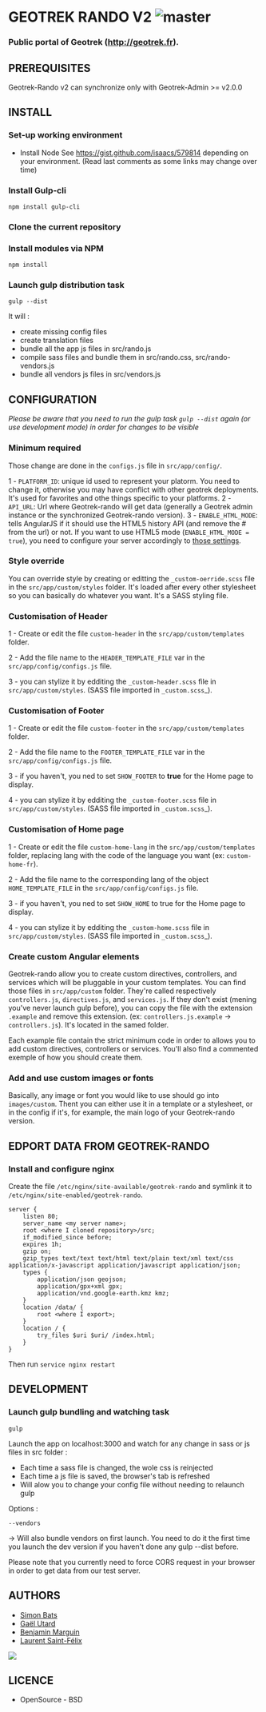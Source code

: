 # GEOTREK RANDO V2 ![master](https://img.shields.io/travis/makinacorpus/Geotrek-rando/master.svg?label=master)
### Public portal of Geotrek (http://geotrek.fr).


## PREREQUISITES

Geotrek-Rando v2 can synchronize only with Geotrek-Admin >= v2.0.0


## INSTALL

### Set-up working environment

- Install Node
See https://gist.github.com/isaacs/579814 depending on your environment.
(Read last comments as some links may change over time)

### Install Gulp-cli

```
npm install gulp-cli
```

### Clone the current repository

### Install modules via NPM

```
npm install
```

### Launch gulp distribution task

```
gulp --dist
```
It will :
* create missing config files
* create translation files
* bundle all the app js files in src/rando.js
* compile sass files and bundle them in src/rando.css, src/rando-vendors.js
* bundle all vendors js files in src/vendors.js 


## CONFIGURATION

*Please be aware that you need to run the gulp task `gulp --dist` again (or use development mode) in order for changes to be visible*

### Minimum required

Those change are done in the `configs.js` file in `src/app/config/`.

1 - `PLATFORM_ID`: unique id used to represent your platorm. You need to change it, otherwise you may have conflict with other geotrek deployments. It's used for favorites and othe things specific to your platforms.
2 - `API_URL`: Url where Geotrek-rando will get data (generally a Geotrek admin instance or the synchronized Geotrek-rando version).
3 - `ENABLE_HTML_MODE`: tells AngularJS if it should use the HTML5 history API (and remove the # from the url) or not.
If you want to use HTML5 mode (`ENABLE_HTML_MODE = true`), you need to configure your server accordingly to [those settings](https://github.com/angular-ui/ui-router/wiki/Frequently-Asked-Questions#how-to-configure-your-server-to-work-with-html5mode).


### Style override

You can override style by creating or editting the `_custom-oerride.scss` file in the `src/app/custom/styles` folder. It's loaded after every other stylesheet so you can basically do whatever you want. It's a SASS styling file.


### Customisation of Header

1 - Create or edit the file `custom-header` in the `src/app/custom/templates` folder.

2 - Add the file name to the `HEADER_TEMPLATE_FILE` var in the `src/app/config/configs.js` file.

3 - you can stylize it by edditing the `_custom-header.scss` file in `src/app/custom/styles`. (SASS file imported in `_custom.scss`_).


### Customisation of Footer

1 - Create or edit the file `custom-footer` in the `src/app/custom/templates` folder.

2 - Add the file name to the `FOOTER_TEMPLATE_FILE` var in the `src/app/config/configs.js` file.

3 - if you haven't, you ned to set `SHOW_FOOTER` to **true** for the Home page to display.

4 - you can stylize it by edditing the `_custom-footer.scss` file in `src/app/custom/styles`. (SASS file imported in `_custom.scss`_).


### Customisation of Home page

1 - Create or edit the file `custom-home-lang` in the `src/app/custom/templates` folder, replacing lang with the code of the language you want (ex: `custom-home-fr`).

2 - Add the file name to the corresponding lang of the object `HOME_TEMPLATE_FILE` in the `src/app/config/configs.js` file.

3 - if you haven't, you ned to set `SHOW_HOME` to true for the Home page to display.

4 - you can stylize it by edditing the `_custom-home.scss` file in `src/app/custom/styles`. (SASS file imported in `_custom.scss`_).


### Create custom Angular elements

Geotrek-rando allow you to create custom directives, controllers, and services which will be pluggable in your custom templates.
You can find those files in `src/app/custom` folder. They're called respectively `controllers.js`, `directives.js`, and `services.js`.
If they don't exist (mening you've never launch gulp before), you can copy the file with the extension `.example` and remove this extension. (ex: `controllers.js.example` -> `controllers.js`). It's located in the samed folder.

Each example file contain the strict minimum code in order to allows you to add custom directives, controllers or services. You'll also find a commented exemple of how you should create them.


### Add and use custom images or fonts

Basically, any image or font you would like to use should go into `images/custom`. Thent you can either use it in a template or a stylesheet, or in the config if it's, for example, the main logo of your Geotrek-rando version.


## EDPORT DATA FROM GEOTREK-RANDO

### Install and configure nginx

Create the file `/etc/nginx/site-available/geotrek-rando` and symlink it to
`/etc/nginx/site-enabled/geotrek-rando`.

```
server {
    listen 80;
    server_name <my server name>;
    root <where I cloned repository>/src;
    if_modified_since before;
    expires 1h;
    gzip on;
    gzip_types text/text text/html text/plain text/xml text/css application/x-javascript application/javascript application/json;
    types {
        application/json geojson;
        application/gpx+xml gpx;
        application/vnd.google-earth.kmz kmz;
    }
    location /data/ {
        root <where I export>;
    }
    location / {
        try_files $uri $uri/ /index.html;
    }
}
```

Then run `service nginx restart`


## DEVELOPMENT

### Launch gulp bundling and watching task

```
gulp
```
Launch the app on localhost:3000 and watch for any change in sass or js files in src folder :
* Each time a sass file is changed, the wole css is reinjected
* Each time a js file is saved, the browser's tab is refreshed
* Will alow you to change your config file without needing to relaunch gulp

Options :
```
--vendors
```
-> Will also bundle vendors on first launch. You need to do it the first time you launch the dev version if you haven't done any gulp --dist before. 

Please note that you currently need to force CORS request in your browser in order to get data from our test server.


## AUTHORS

* [Simon Bats](https://github.com/SBats)
* [Gaël Utard](https://github.com/gutard)
* [Benjamin Marguin](https://github.com/mabhub)
* [Laurent Saint-Félix](https://github.com/Anaethelion)

[<img src="http://depot.makina-corpus.org/public/logo.gif">](http://www.makina-corpus.com)


## LICENCE

* OpenSource - BSD